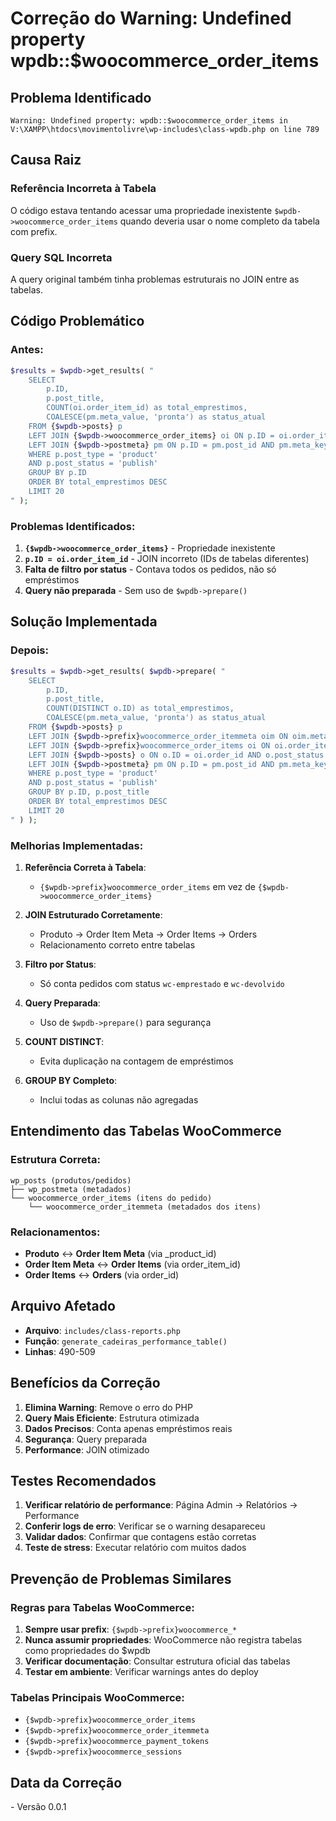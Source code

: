 # Correção do Warning: Undefined property wpdb::$woocommerce_order_items

## Problema Identificado

```
Warning: Undefined property: wpdb::$woocommerce_order_items in 
V:\XAMPP\htdocs\movimentolivre\wp-includes\class-wpdb.php on line 789
```

## Causa Raiz

### Referência Incorreta à Tabela
O código estava tentando acessar uma propriedade inexistente `$wpdb->woocommerce_order_items` quando deveria usar o nome completo da tabela com prefix.

### Query SQL Incorreta
A query original também tinha problemas estruturais no JOIN entre as tabelas.

## Código Problemático

### Antes:
```php
$results = $wpdb->get_results( "
    SELECT 
        p.ID,
        p.post_title,
        COUNT(oi.order_item_id) as total_emprestimos,
        COALESCE(pm.meta_value, 'pronta') as status_atual
    FROM {$wpdb->posts} p
    LEFT JOIN {$wpdb->woocommerce_order_items} oi ON p.ID = oi.order_item_id
    LEFT JOIN {$wpdb->postmeta} pm ON p.ID = pm.post_id AND pm.meta_key = '_status_produto'
    WHERE p.post_type = 'product'
    AND p.post_status = 'publish'
    GROUP BY p.ID
    ORDER BY total_emprestimos DESC
    LIMIT 20
" );
```

### Problemas Identificados:
1. **`{$wpdb->woocommerce_order_items}`** - Propriedade inexistente
2. **`p.ID = oi.order_item_id`** - JOIN incorreto (IDs de tabelas diferentes)
3. **Falta de filtro por status** - Contava todos os pedidos, não só empréstimos
4. **Query não preparada** - Sem uso de `$wpdb->prepare()`

## Solução Implementada

### Depois:
```php
$results = $wpdb->get_results( $wpdb->prepare( "
    SELECT 
        p.ID,
        p.post_title,
        COUNT(DISTINCT o.ID) as total_emprestimos,
        COALESCE(pm.meta_value, 'pronta') as status_atual
    FROM {$wpdb->posts} p
    LEFT JOIN {$wpdb->prefix}woocommerce_order_itemmeta oim ON oim.meta_value = p.ID AND oim.meta_key = '_product_id'
    LEFT JOIN {$wpdb->prefix}woocommerce_order_items oi ON oi.order_item_id = oim.order_item_id
    LEFT JOIN {$wpdb->posts} o ON o.ID = oi.order_id AND o.post_status IN ('wc-emprestado', 'wc-devolvido')
    LEFT JOIN {$wpdb->postmeta} pm ON p.ID = pm.post_id AND pm.meta_key = '_status_produto'
    WHERE p.post_type = 'product'
    AND p.post_status = 'publish'
    GROUP BY p.ID, p.post_title
    ORDER BY total_emprestimos DESC
    LIMIT 20
" ) );
```

### Melhorias Implementadas:

1. **Referência Correta à Tabela**:
   - `{$wpdb->prefix}woocommerce_order_items` em vez de `{$wpdb->woocommerce_order_items}`

2. **JOIN Estruturado Corretamente**:
   - Produto → Order Item Meta → Order Items → Orders
   - Relacionamento correto entre tabelas

3. **Filtro por Status**:
   - Só conta pedidos com status `wc-emprestado` e `wc-devolvido`

4. **Query Preparada**:
   - Uso de `$wpdb->prepare()` para segurança

5. **COUNT DISTINCT**:
   - Evita duplicação na contagem de empréstimos

6. **GROUP BY Completo**:
   - Inclui todas as colunas não agregadas

## Entendimento das Tabelas WooCommerce

### Estrutura Correta:
```
wp_posts (produtos/pedidos)
├── wp_postmeta (metadados)
└── woocommerce_order_items (itens do pedido)
    └── woocommerce_order_itemmeta (metadados dos itens)
```

### Relacionamentos:
- **Produto** ↔ **Order Item Meta** (via _product_id)
- **Order Item Meta** ↔ **Order Items** (via order_item_id)
- **Order Items** ↔ **Orders** (via order_id)

## Arquivo Afetado

- **Arquivo**: `includes/class-reports.php`
- **Função**: `generate_cadeiras_performance_table()`
- **Linhas**: 490-509

## Benefícios da Correção

1. **Elimina Warning**: Remove o erro do PHP
2. **Query Mais Eficiente**: Estrutura otimizada
3. **Dados Precisos**: Conta apenas empréstimos reais
4. **Segurança**: Query preparada
5. **Performance**: JOIN otimizado

## Testes Recomendados

1. **Verificar relatório de performance**: Página Admin → Relatórios → Performance
2. **Conferir logs de erro**: Verificar se o warning desapareceu
3. **Validar dados**: Confirmar que contagens estão corretas
4. **Teste de stress**: Executar relatório com muitos dados

## Prevenção de Problemas Similares

### Regras para Tabelas WooCommerce:
1. **Sempre usar prefix**: `{$wpdb->prefix}woocommerce_*`
2. **Nunca assumir propriedades**: WooCommerce não registra tabelas como propriedades do $wpdb
3. **Verificar documentação**: Consultar estrutura oficial das tabelas
4. **Testar em ambiente**: Verificar warnings antes do deploy

### Tabelas Principais WooCommerce:
- `{$wpdb->prefix}woocommerce_order_items`
- `{$wpdb->prefix}woocommerce_order_itemmeta`
- `{$wpdb->prefix}woocommerce_payment_tokens`
- `{$wpdb->prefix}woocommerce_sessions`

## Data da Correção
<?php echo date('d/m/Y H:i'); ?> - Versão 0.0.1 